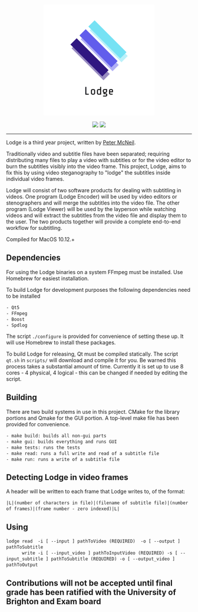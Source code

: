 <p align="center">
<img src="extras/logos/logo_half.png" alt="Lodge logo"/>
</p>
<p align="center">
<a href="https://travis-ci.org/petermcneil/lodge"><img src="https://travis-ci.org/petermcneil/lodge.svg?branch=master"/></a>
<a href="https://github.com/petermcneil/lodge/releases"><img src="https://img.shields.io/github/release-pre/petermcneil/lodge.svg"/></a>
</p>

---

Lodge is a third year project, written by [Peter McNeil](https://pop.ski).

Traditionally video and subtitle files have been separated; requiring distributing many files to play a video with 
subtitles or for the video editor to burn the subtitles visibly into the video frame.
This project, Lodge, aims to fix this by using video steganography to "lodge" the subtitles 
inside individual video frames.

Lodge will consist of two software products for dealing with subtitling in videos. One program (Lodge Encoder) will be 
used by video editors or stenographers and will merge the subtitles into the video file. The other program 
(Lodge Viewer) will be used by the layperson while watching videos and will extract the subtitles from the video file 
and display them to the user. The two products together will provide a complete end-to-end workflow for subtitling.


Compiled for MacOS 10.12.+

Dependencies
--
For using the Lodge binaries on a system FFmpeg must be installed. Use Homebrew for easiest installation.

To build Lodge for development purposes the following dependencies need to be installed

    - Qt5
    - FFmpeg
    - Boost
    - Spdlog
    
The script `./configure` is provided for convenience of setting these up. It will use Homebrew to install these packages.

To build Lodge for releasing, Qt must be compiled statically. The script `qt.sh` in `scripts/` will download and compile it for you. Be warned
this process takes a substantial amount of time. Currently it is set up to use 8 cores - 4 physical, 4 logical - this can be changed if needed
by editing the script.


Building
---
There are two build systems in use in this project. CMake for the library portions and Qmake for the GUI portion. A top-level make file has been provided for convenience.

    - make build: builds all non-gui parts
    - make gui: builds everything and runs GUI
    - make tests: runs the tests
    - make read: runs a full write and read of a subtitle file
    - make run: runs a write of a subtitle file 

Detecting Lodge in video frames
---
A header will be written to each frame that Lodge writes to, of the format:

```
|L|(number of characters in file)|(filename of subtitle file)|(number of frames)|(frame number - zero indexed)|L|
```

Using
---

```
lodge read  -i [ --input ] pathToVideo (REQUIRED)  -o [ --output ] pathToSubtitle 
      write -i [ --input_video ] pathToInputVideo (REQUIRED) -s [ --input_subtitle ] pathToSubtitle (REQUIRED) -o [ --output_video ] pathToOutput
```


Contributions will not be accepted until final grade has been ratified with the University of Brighton and Exam board
---